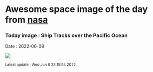 
# Awesome space image of the day from [nasa](https://api.nasa.gov/)

### Today image : Ship Tracks over the Pacific Ocean

Date : 2022-06-08


![](https://apod.nasa.gov/apod/image/2206/ShipTracks_Terra_960.jpg)

<small>Latest update : Wed Jun  8 23:15:54 2022</small>


